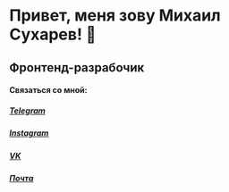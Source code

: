 # Привет, меня зову Михаил Сухарев! 👋
## Фронтенд-разрабочик

#### Связаться со мной:

#####  [Telegram](https://t.me/notcroks)
##### [Instagram](https://instagram.com/notcroks?igshid=YmMyMTA2M2Y=)
##### [VK](https://vk.com/crok_s)
##### [Почта](mikhail.sukharev.m@gmail.com)

